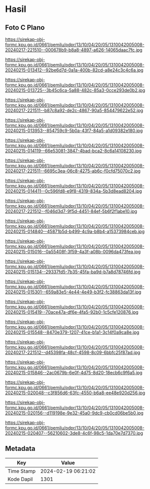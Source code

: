 # Hasil

## Foto C Plano

https://sirekap-obj-formc.kpu.go.id/0661/pemilu/pdpr/13/10/04/20/05/1310042005008-20240217-221510--000678b9-b8a8-4897-a626-14065daac7fc.jpg

https://sirekap-obj-formc.kpu.go.id/0661/pemilu/pdpr/13/10/04/20/05/1310042005008-20240215-013412--92be6d7d-0a1a-400b-82cd-a8e24c3c4c6a.jpg

https://sirekap-obj-formc.kpu.go.id/0661/pemilu/pdpr/13/10/04/20/05/1310042005008-20240215-013725--3b45c6ca-5a88-482c-85a3-0cce293de0b2.jpg

https://sirekap-obj-formc.kpu.go.id/0661/pemilu/pdpr/13/10/04/20/05/1310042005008-20240217-221511--b87c8a92-de2c-4867-90a5-854479622e52.jpg

https://sirekap-obj-formc.kpu.go.id/0661/pemilu/pdpr/13/10/04/20/05/1310042005008-20240215-013953--854759c9-5b0a-43f7-84a5-a1d09382e180.jpg

https://sirekap-obj-formc.kpu.go.id/0661/pemilu/pdpr/13/10/04/20/05/1310042005008-20240215-014119--66e53081-3847-4bad-bca2-8c6a14108230.jpg

https://sirekap-obj-formc.kpu.go.id/0661/pemilu/pdpr/13/10/04/20/05/1310042005008-20240217-221511--6695c3ea-06c8-4275-ab6c-f0cfd75070c2.jpg

https://sirekap-obj-formc.kpu.go.id/0661/pemilu/pdpr/13/10/04/20/05/1310042005008-20240215-014411--0c596fd8-e9f8-4319-834a-5b3d8ead8204.jpg

https://sirekap-obj-formc.kpu.go.id/0661/pemilu/pdpr/13/10/04/20/05/1310042005008-20240217-221512--f046d3d7-9f5d-4451-84ef-5b6f2f1abe10.jpg

https://sirekap-obj-formc.kpu.go.id/0661/pemilu/pdpr/13/10/04/20/05/1310042005008-20240215-014840--45871b5d-b499-4c9a-b8b4-a15373984ceb.jpg

https://sirekap-obj-formc.kpu.go.id/0661/pemilu/pdpr/13/10/04/20/05/1310042005008-20240215-015016--0a55408f-3f59-4a3f-a08b-0096da473fea.jpg

https://sirekap-obj-formc.kpu.go.id/0661/pemilu/pdpr/13/10/04/20/05/1310042005008-20240215-015134--29337fd5-7b35-45fa-ba9d-b7a8d78746fd.jpg

https://sirekap-obj-formc.kpu.go.id/0661/pemilu/pdpr/13/10/04/20/05/1310042005008-20240215-015301--659a83e5-4e44-4e49-b3f2-fc38863da13f.jpg

https://sirekap-obj-formc.kpu.go.id/0661/pemilu/pdpr/13/10/04/20/05/1310042005008-20240215-015419--70ace47a-df6e-4fa5-92b0-1c5cfe120876.jpg

https://sirekap-obj-formc.kpu.go.id/0661/pemilu/pdpr/13/10/04/20/05/1310042005008-20240215-015548--8470e379-1207-41ce-b1a1-3c14f0a9ca8e.jpg

https://sirekap-obj-formc.kpu.go.id/0661/pemilu/pdpr/13/10/04/20/05/1310042005008-20240217-221512--d45398fa-48cf-4598-8c09-6bbfc25f87ad.jpg

https://sirekap-obj-formc.kpu.go.id/0661/pemilu/pdpr/13/10/04/20/05/1310042005008-20240215-015846--2ac0679b-6e0f-4d75-8d20-18ecb6c9f6a5.jpg

https://sirekap-obj-formc.kpu.go.id/0661/pemilu/pdpr/13/10/04/20/05/1310042005008-20240215-020048--c3f856d6-63fc-4550-b6a8-ee48e920d256.jpg

https://sirekap-obj-formc.kpu.go.id/0661/pemilu/pdpr/13/10/04/20/05/1310042005008-20240215-020156--d119198e-9e32-45a0-9dc9-cb0cd06be5b0.jpg

https://sirekap-obj-formc.kpu.go.id/0661/pemilu/pdpr/13/10/04/20/05/1310042005008-20240215-020407--56210602-3de8-4c6f-98c5-1da70e7d7370.jpg


## Metadata

| Key        | Value               |
| ---------- | ------------------- |
| Time Stamp | 2024-02-19 06:21:02 |
| Kode Dapil | 1301                |



